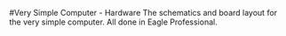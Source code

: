 #Very Simple Computer - Hardware
The schematics and board layout for the very simple computer. All done in Eagle Professional.

